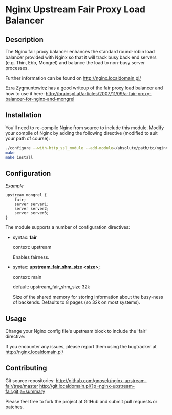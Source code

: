 Nginx Upstream Fair Proxy Load Balancer
============

Description
-------

The Nginx fair proxy balancer enhances the standard round-robin load balancer provided
with Nginx so that it will track busy back end servers (e.g. Thin, Ebb, Mongrel)
and balance the load to non-busy server processes.

Further information can be found on http://nginx.localdomain.pl/

Ezra Zygmuntowicz has a good writeup of the fair proxy load balancer and how to use it here:
http://brainspl.at/articles/2007/11/09/a-fair-proxy-balancer-for-nginx-and-mongrel


Installation
-------

You'll need to re-compile Nginx from source to include this module.
Modify your compile of Nginx by adding the following directive
(modified to suit your path of course):

```bash
./configure --with-http_ssl_module --add-module=/absolute/path/to/nginx-upstream-fair
make
make install
```


Configuration
-------
*Example*

    upstream mongrel {
        fair;
        server server1;
        server server2;
        server server3;
    }

The module supports a number of configuration directives:
* syntax: **fair**

  context: upstream

  Enables fairness.


* syntax: **upstream_fair_shm_size \<size\>;**
  
  context: main

  default: upstream_fair_shm_size 32k

  Size of the shared memory for storing information about the busy-ness of backends. Defaults to 8 pages
  (so 32k on most systems).

Usage
-------

Change your Nginx config file's upstream block to include the 'fair' directive:


If you encounter any issues, please report them using the bugtracker at
http://nginx.localdomain.pl/

Contributing
-------

Git source repositories:
http://github.com/gnosek/nginx-upstream-fair/tree/master
http://git.localdomain.pl/?p=nginx-upstream-fair.git;a=summary

Please feel free to fork the project at GitHub and submit pull requests or patches.

